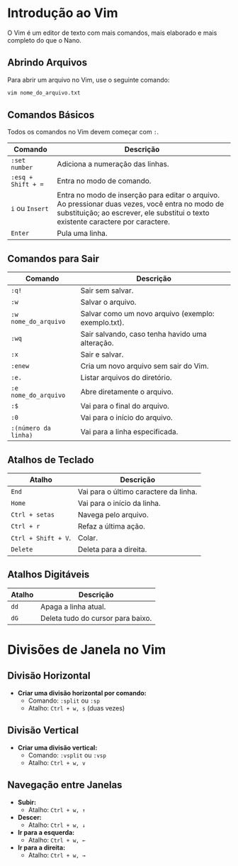 # Introdução ao Vim

 O Vim é um editor de texto com mais comandos, mais elaborado e mais completo do que o Nano.

## Abrindo Arquivos

Para abrir um arquivo no Vim, use o seguinte comando:

```bash
vim nome_do_arquivo.txt
```

## Comandos Básicos

Todos os comandos no Vim devem começar com `:`.

| Comando                      | Descrição                                                                                                   |
|------------------------------|-------------------------------------------------------------------------------------------------------------|
| `:set number`                | Adiciona a numeração das linhas.                                                                           |
| `:esq + Shift + =`          | Entra no modo de comando.                                                                                  |
| `i` ou `Insert`             | Entra no modo de inserção para editar o arquivo. Ao pressionar duas vezes, você entra no modo de substituição; ao escrever, ele substitui o texto existente caractere por caractere. |
| `Enter`                      | Pula uma linha.                                                                                            |

## Comandos para Sair

| Comando                      | Descrição                                                                                                   |
|------------------------------|-------------------------------------------------------------------------------------------------------------|
| `:q!`                        | Sair sem salvar.                                                                                           |
| `:w`                         | Salvar o arquivo.                                                                                          |
| `:w nome_do_arquivo`        | Salvar como um novo arquivo (exemplo: exemplo.txt).                                                       |
| `:wq`                        | Sair salvando, caso tenha havido uma alteração.                                                            |
| `:x`                         | Sair e salvar.                                                                                             |
| `:enew`                      | Cria um novo arquivo sem sair do Vim.                                                                     |
| `:e.`                        | Listar arquivos do diretório.                                                                              |
| `:e nome_do_arquivo`        | Abre diretamente o arquivo.                                                                                |
| `:$`                          | Vai para o final do arquivo.                                                                                |
| `:0`                          | Vai para o início do arquivo.                                                                              |
| `:(número da linha)`         | Vai para a linha especificada.                                                                             |

## Atalhos de Teclado

| Atalho                       | Descrição                                                                                                   |
|------------------------------|-------------------------------------------------------------------------------------------------------------|
| `End`                        | Vai para o último caractere da linha.                                                                      |
| `Home`                       | Vai para o início da linha.                                                                                |
| `Ctrl + setas`              | Navega pelo arquivo.                                                                                        |
| `Ctrl + r`                  | Refaz a última ação.                                                                                        |
| `Ctrl + Shift + V`.          | Colar.                                                                                    |
| `Delete`               | Deleta para a direita.                                                                                     |

## Atalhos Digitáveis

| Atalho                       | Descrição                                                                                                   |
|------------------------------|-------------------------------------------------------------------------------------------------------------|
| `dd`                         | Apaga a linha atual.                                                                                       |
| `dG`                         | Deleta tudo do cursor para baixo.                                                                          |

# Divisões de Janela no Vim

## Divisão Horizontal
- **Criar uma divisão horizontal por comando:**
  - Comando: `:split` ou `:sp`
  - Atalho: `Ctrl + w, s` (duas vezes)

## Divisão Vertical
- **Criar uma divisão vertical:**
  - Comando: `:vsplit` ou `:vsp`
  - Atalho: `Ctrl + w, v`

## Navegação entre Janelas
- **Subir:** 
  - Atalho: `Ctrl + w, ↑`
- **Descer:**
  - Atalho: `Ctrl + w, ↓`
- **Ir para a esquerda:**
  - Atalho: `Ctrl + w, ←`
- **Ir para a direita:**
  - Atalho: `Ctrl + w, →`

